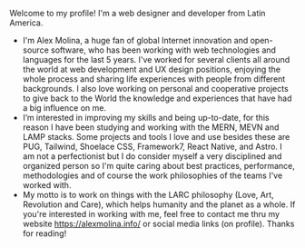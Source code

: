 Welcome to my profile! I'm a web designer and developer from Latin America.

- I'm Alex Molina, a huge fan of global Internet innovation and open-source software, who has been working with web technologies and languages for the last 5 years. I've worked for several clients all around the world at web development and UX design positions, enjoying the whole process and sharing life experiences with people from different backgrounds. I also love working on personal and cooperative projects to give back to the World the knowledge and experiences that have had a big influence on me.
- I’m interested in improving my skills and being up-to-date, for this reason I have been studying and working with the MERN, MEVN and LAMP stacks. Some projects and tools I love and use besides these are PUG, Tailwind, Shoelace CSS, Framework7, React Native, and Astro. I am not a perfectionist but I do consider myself a very disciplined and organized person so I'm quite caring about best practices, performance, methodologies and of course the work philosophies of the teams I've worked with.
- My motto is to work on things with the LARC philosophy (Love, Art, Revolution and Care), which helps humanity and the planet as a whole. If you're interested in working with me, feel free to contact me thru my website https://alexmolina.info/ or social media links (on profile). Thanks for reading!

